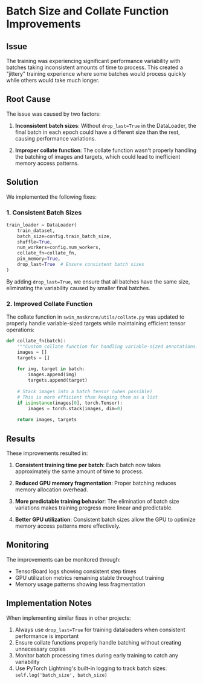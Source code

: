 # Batch Size and Collate Function Improvements

## Issue

The training was experiencing significant performance variability with batches taking inconsistent amounts of time to process. This created a "jittery" training experience where some batches would process quickly while others would take much longer.

## Root Cause

The issue was caused by two factors:

1. **Inconsistent batch sizes**: Without `drop_last=True` in the DataLoader, the final batch in each epoch could have a different size than the rest, causing performance variations.

2. **Improper collate function**: The collate function wasn't properly handling the batching of images and targets, which could lead to inefficient memory access patterns.

## Solution

We implemented the following fixes:

### 1. Consistent Batch Sizes

```python
train_loader = DataLoader(
    train_dataset,
    batch_size=config.train_batch_size,
    shuffle=True,
    num_workers=config.num_workers,
    collate_fn=collate_fn,
    pin_memory=True,
    drop_last=True  # Ensure consistent batch sizes
)
```

By adding `drop_last=True`, we ensure that all batches have the same size, eliminating the variability caused by smaller final batches.

### 2. Improved Collate Function

The collate function in `swin_maskrcnn/utils/collate.py` was updated to properly handle variable-sized targets while maintaining efficient tensor operations:

```python
def collate_fn(batch):
    """Custom collate function for handling variable-sized annotations."""
    images = []
    targets = []
    
    for img, target in batch:
        images.append(img)
        targets.append(target)
    
    # Stack images into a batch tensor (when possible)
    # This is more efficient than keeping them as a list
    if isinstance(images[0], torch.Tensor):
        images = torch.stack(images, dim=0)
    
    return images, targets
```

## Results

These improvements resulted in:

1. **Consistent training time per batch**: Each batch now takes approximately the same amount of time to process.

2. **Reduced GPU memory fragmentation**: Proper batching reduces memory allocation overhead.

3. **More predictable training behavior**: The elimination of batch size variations makes training progress more linear and predictable.

4. **Better GPU utilization**: Consistent batch sizes allow the GPU to optimize memory access patterns more effectively.

## Monitoring

The improvements can be monitored through:

- TensorBoard logs showing consistent step times
- GPU utilization metrics remaining stable throughout training
- Memory usage patterns showing less fragmentation

## Implementation Notes

When implementing similar fixes in other projects:

1. Always use `drop_last=True` for training dataloaders when consistent performance is important
2. Ensure collate functions properly handle batching without creating unnecessary copies
3. Monitor batch processing times during early training to catch any variability
4. Use PyTorch Lightning's built-in logging to track batch sizes: `self.log('batch_size', batch_size)`